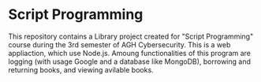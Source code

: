 # Script Programming

This repository contains a Library project created for "Script Programming" course during the 3rd semester of AGH Cybersecurity. 
This is a web appliaction, which use Node.js.
Amoung functionalities of this program are logging (with usage Google and a database like MongoDB), borrowing and returning books, and viewing avilable books.
